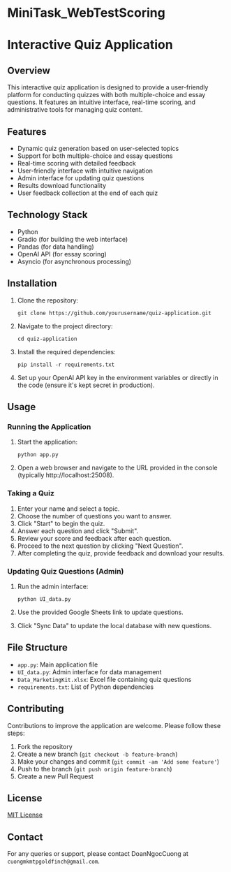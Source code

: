 # MiniTask_WebTestScoring

# Interactive Quiz Application

## Overview

This interactive quiz application is designed to provide a user-friendly platform for conducting quizzes with both multiple-choice and essay questions. It features an intuitive interface, real-time scoring, and administrative tools for managing quiz content.

## Features

- Dynamic quiz generation based on user-selected topics
- Support for both multiple-choice and essay questions
- Real-time scoring with detailed feedback
- User-friendly interface with intuitive navigation
- Admin interface for updating quiz questions
- Results download functionality
- User feedback collection at the end of each quiz

## Technology Stack

- Python
- Gradio (for building the web interface)
- Pandas (for data handling)
- OpenAI API (for essay scoring)
- Asyncio (for asynchronous processing)

## Installation

1. Clone the repository:
   ```
   git clone https://github.com/yourusername/quiz-application.git
   ```

2. Navigate to the project directory:
   ```
   cd quiz-application
   ```

3. Install the required dependencies:
   ```
   pip install -r requirements.txt
   ```

4. Set up your OpenAI API key in the environment variables or directly in the code (ensure it's kept secret in production).

## Usage

### Running the Application

1. Start the application:
   ```
   python app.py
   ```

2. Open a web browser and navigate to the URL provided in the console (typically http://localhost:25008).

### Taking a Quiz

1. Enter your name and select a topic.
2. Choose the number of questions you want to answer.
3. Click "Start" to begin the quiz.
4. Answer each question and click "Submit".
5. Review your score and feedback after each question.
6. Proceed to the next question by clicking "Next Question".
7. After completing the quiz, provide feedback and download your results.

### Updating Quiz Questions (Admin)

1. Run the admin interface:
   ```
   python UI_data.py
   ```

2. Use the provided Google Sheets link to update questions.
3. Click "Sync Data" to update the local database with new questions.

## File Structure

- `app.py`: Main application file
- `UI_data.py`: Admin interface for data management
- `Data_MarketingKit.xlsx`: Excel file containing quiz questions
- `requirements.txt`: List of Python dependencies

## Contributing

Contributions to improve the application are welcome. Please follow these steps:

1. Fork the repository
2. Create a new branch (`git checkout -b feature-branch`)
3. Make your changes and commit (`git commit -am 'Add some feature'`)
4. Push to the branch (`git push origin feature-branch`)
5. Create a new Pull Request

## License

[MIT License](LICENSE)

## Contact

For any queries or support, please contact DoanNgocCuong at `cuongmkmtpgoldfinch@gmail.com`.
